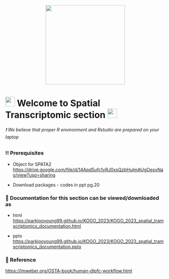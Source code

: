 <div id="header" align="center">
  <img src="https://media.giphy.com/media/VekcnHOwOI5So/giphy.gif" width="250"/>
</div>

<h1>
  <img src="https://media.giphy.com/media/hvRJCLFzcasrR4ia7z/giphy.gif" width="30px"/>
   Welcome to Spatial Transcriptomic section 
  <img src="https://media.giphy.com/media/hvRJCLFzcasrR4ia7z/giphy.gif" width="30px"/>
</h1>

 ###### :exclamation: We believe that proper R environment and Rstudio are prepared on your laptop 



### :bangbang: Prerequisites
* Object for SPATA2  
  https://drive.google.com/file/d/14Apd5ufc1yRJ0xsQzbHulmAUgOesvNao/view?usp=sharing
  
* Download packages - codes in ppt pg.20


### :open_book: Documentation for this section can be viewed/downloaded as
* html  
  https://parkjooyoung99.github.io/KOGO_2023/KOGO_2023_spatial_tramscriptomics_documentation.html
  
* pptx  
  https://parkjooyoung99.github.io/KOGO_2023/KOGO_2023_spatial_tramscriptomics_documentation.pptx

  
### :open_book: Reference  
  https://lmweber.org/OSTA-book/human-dlpfc-workflow.html

